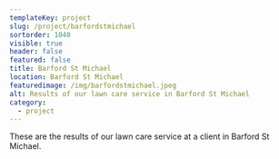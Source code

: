 ```yaml
---
templateKey: project
slug: /project/barfordstmichael
sortorder: 1040
visible: true
header: false
featured: false
title: Barford St Michael
location: Barford St Michael
featuredimage: /img/barfordstmichael.jpeg
alt: Results of our lawn care service in Barford St Michael
category:
  - project
---
```

These are the results of our lawn care service at a client in Barford St Michael.


